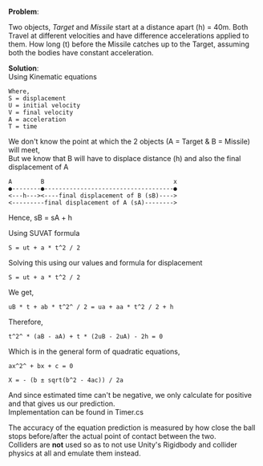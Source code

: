 
**Problem**:   

Two objects, *Target* and *Missile* start at a distance apart (h) = 40m.   Both Travel at different velocities and have difference accelerations applied to them.   How long (t) before the Missile catches up to the Target, assuming both the bodies have constant acceleration.

  
**Solution**:  
Using Kinematic equations  
  

    Where, 
    S = displacement   
    U = initial velocity   
    V = final velocity     
    A = acceleration   
    T = time

  
We don't know the point at which the 2 objects (A = Target & B = Missile) will meet,  
But we know that B will have to displace distance (h) and also the final displacement of A  
  

    A        B                                    x  
    ●--------●------------------------------------●
    <---h---><----final displacement of B (sB)---->  
    <---------final displacement of A (sA)-------->  

  
Hence, sB = sA + h  
  
Using SUVAT formula  
  

    S = ut + a * t^2 / 2  

  
Solving this using our values and formula for displacement  

    S = ut + a * t^2 / 2  

  
We get,  
  

    uB * t + ab * t^2^ / 2 = ua + aa * t^2 / 2 + h  

  
Therefore,  

    t^2^ * (aB - aA) + t * (2uB - 2uA) - 2h = 0  

  
Which is in the general form of quadratic equations,  

    ax^2^ + bx + c = 0  
      
    X = - (b ± sqrt(b^2 - 4ac)) / 2a  
      

And since estimated time can't be negative, we only calculate for positive and that gives us our prediction.  
Implementation can be found in Timer.cs  
  
The accuracy of the equation prediction is measured by how close the ball stops before/after the actual point of contact between the two.  
Colliders are **not** used so as to not use Unity's Rigidbody and collider physics at all and emulate them instead.

